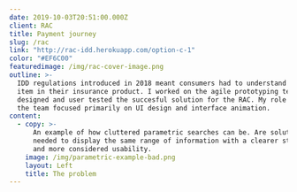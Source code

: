 ```yaml
---
date: 2019-10-03T20:51:00.000Z
client: RAC
title: Payment journey
slug: /rac
link: "http://rac-idd.herokuapp.com/option-c-1"
color: "#EF6C00"
featuredimage: /img/rac-cover-image.png
outline: >-
  IDD regulations introduced in 2018 meant consumers had to understand every
  item in their insurance product. I worked on the agile prototyping team that
  designed and user tested the succesful solution for the RAC. My role within
  the team focused primarily on UI design and interface animation.
content:
  - copy: >-
      An example of how cluttered parametric searches can be. Are solution
      needed to display the same range of information with a clearer structure
      and more considered usability.
    image: /img/parametric-example-bad.png
    layout: Left
    title: The problem
---
```

